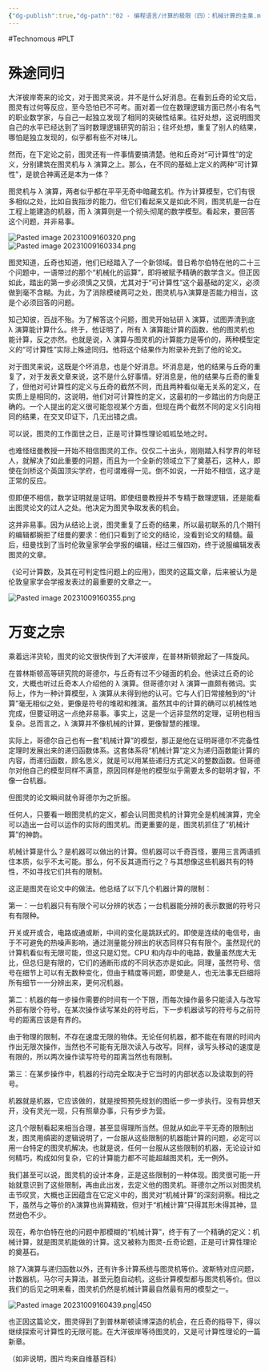 ```yaml
---
{"dg-publish":true,"dg-path":"02 - 编程语言/计算的极限（四）：机械计算的圭臬.md","permalink":"/02 - 编程语言/计算的极限（四）：机械计算的圭臬/","created":"2023-10-09T16:02:27.000+08:00","updated":"2024-12-31T10:06:40.000+08:00"}
---
```


#Technomous #PLT 

# 殊途同归

大洋彼岸寄来的论文，对于图灵来说，并不是什么好消息。在看到丘奇的论文后，图灵有过何等反应，至今恐怕已不可考。面对着一位在数理逻辑方面已然小有名气的职业数学家，与自己一起独立发现了相同的突破性结果。往好处想，这说明图灵自己的水平已经达到了当时数理逻辑研究的前沿；往坏处想，重复了别人的结果，哪怕是独立发现的，似乎都有些不对味儿。

然而，在下定论之前，图灵还有一件事情要搞清楚。他和丘奇对“可计算性”的定义，分别建筑在图灵机与 λ 演算之上。那么，在不同的基础上定义的两种“可计算性”，是貌合神离还是本为一体？

图灵机与 λ 演算，两者似乎都在平平无奇中暗藏玄机。作为计算模型，它们有很多相似之处，比如自我指涉的能力。但它们看起来又是如此不同，图灵机是一台在工程上能建造的机器，而 λ 演算则是一个彻头彻尾的数学模型。看起来，要回答这个问题，并非易事。

![Pasted image 20231009160320.png](/img/user/0.Asset/resource/Pasted%20image%2020231009160320.png)
![Pasted image 20231009160334.png](/img/user/0.Asset/resource/Pasted%20image%2020231009160334.png)

图灵知道，丘奇也知道，他们已经踏入了一个新领域。昔日希尔伯特在他的二十三个问题中，一语带过的那个“机械化的运算”，即将被赋予精确的数学含义。但正因如此，踏出的第一步必须慎之又慎，尤其对于“可计算性”这个最基础的定义，必须做到毫不含糊。为此，为了消除模棱两可之处，图灵机与λ演算是否能力相当，这是个必须回答的问题。

知己知彼，百战不殆。为了解答这个问题，图灵开始钻研 λ 演算，试图弄清到底 λ 演算能计算什么。终于，他证明了，所有 λ 演算能计算的函数，他的图灵机也能计算，反之亦然。也就是说，λ 演算与图灵机的计算能力是等价的，两种模型定义的“可计算性”实际上殊途同归。他将这个结果作为附录补充到了他的论文。

对于图灵来说，这既是个坏消息，也是个好消息。坏消息是，他的结果与丘奇的重复了，对于发表文章来说，这不是什么好事情。好消息是，他的结果与丘奇的重复了，但他对可计算性的定义与丘奇的截然不同，而且两种看似毫无关系的定义，在实质上是相同的，这说明，他们对可计算性的定义，这最初的一步踏出的方向是正确的。一个人提出的定义很可能忽视某个方面，但现在两个截然不同的定义引向相同的结果，在交叉印证下，几无出错之虞。

可以说，图灵的工作面世之日，正是可计算性理论呱呱坠地之时。

也难怪纽曼教授一开始不相信图灵的工作。仅仅二十出头，刚刚踏入科学界的年轻人，就解决了如此重要的问题，而且为一个全新的领域立下了奠基石，这种人，即使在剑桥这个英国顶尖学府，也可谓难得一见。倒不如说，一开始不相信，这才是正常的反应。

但即便不相信，数学证明就是证明。即使纽曼教授并不专精于数理逻辑，还是能看出图灵论文的过人之处。他决定为图灵争取发表的机会。

这并非易事。因为从结论上说，图灵重复了丘奇的结果，所以最初联系的几个期刊的编辑都婉拒了纽曼的要求：他们只看到了论文的结论，没看到论文的精髓。最后，纽曼找到了当时伦敦皇家学会学报的编辑，经过三催四劝，终于说服编辑发表图灵的文章。

《论可计算数，及其在可判定性问题上的应用》，图灵的这篇文章，后来被认为是伦敦皇家学会学报发表过的最重要的文章之一。

![Pasted image 20231009160355.png](/img/user/0.Asset/resource/Pasted%20image%2020231009160355.png)

# 万变之宗

乘着远洋货轮，图灵的论文很快传到了大洋彼岸，在普林斯顿掀起了一阵旋风。

在普林斯顿高等研究院的哥德尔，与丘奇有过不少碰面的机会。他读过丘奇的论文，大概也听过丘奇本人介绍他的 λ 演算。但哥德尔对 λ 演算一直颇有微词。实际上，作为一种计算模型，λ 演算从未得到他的认可。它与人们日常接触到的“计算”毫无相似之处，更像是符号的堆砌和推演。虽然其中的计算的确可以机械性地完成，但要证明这一点绝非易事。事实上，这是一个远非显然的定理，证明也相当复杂。总而言之，λ 演算并不像机械的计算，更像智慧的推理。

实际上，哥德尔自己也有一套“机械计算”的模型，那正是他在证明哥德尔不完备性定理时发展出来的递归函数体系。这套体系将“机械计算”定义为递归函数能计算的内容，而递归函数，顾名思义，就是可以用某些递归方式定义的整数函数。但哥德尔对他自己的模型同样不满意，原因同样是他的模型似乎需要太多的聪明才智，不像一台机器。

但图灵的论文瞬间就令哥德尔为之折服。

任何人，只要看一眼图灵机的定义，都会认同图灵机的计算完全是机械演算，完全可以造出一台可以运作的实际的图灵机。而更重要的是，图灵机抓住了“机械计算”的神韵。

机械计算是什么？是机器可以做出的计算。但机器可以千奇百怪，要用三言两语抓住本质，似乎不太可能。那么，何不反其道而行之？与其想像这些机器共有的特性，不如寻找它们共有的限制。

这正是图灵在论文中的做法。他总结了以下几个机器计算的限制：

第一：一台机器只有有限个可以分辨的状态；一台机器能分辨的表示数据的符号只有有限种。

开关或开或合，电路或通或断，中间的变化是跳跃式的。即使是连续的电信号，由于不可避免的热噪声影响，通过测量能分辨出的状态同样只有有限个。虽然现代的计算机看似有无限可能，但这只是幻觉。CPU 和内存中的电路，数量虽然庞大无比，但总归是有限的，它们的通断形成的不同状态亦是如此。同理，虽然符号、信号在细节上可以有无数种变化，但由于精度等问题，即使是人，也无法事无巨细将所有细节一一分辨出来，更何况机器。

第二：机器的每一步操作需要的时间有一个下限，而每次操作最多只能读入与改写外部有限个符号。在某次操作读写某处的符号后，下一步机器读写的符号与之前符号的距离应该是有界的。

由于物理的限制，不存在速度无限的物体。无论任何机器，都不能在有限的时间内作出无限次操作，当然也不可能有无限次读入与改写。同样，读写头移动的速度是有限的，所以两次操作读写符号的距离当然也有限制。

第三：在某步操作中，机器的行动完全取决于它当时的内部状态以及读取到的符号。

机器就是机器，它应该做的，就是按照预先规划的图纸一步一步执行。没有异想天开，没有灵光一现，只有照章办事，只有步步为营。

这几个限制看起来相当合理，甚至显得理所当然。但就从如此平平无奇的限制出发，图灵用缜密的逻辑说明了，一台服从这些限制的机器能计算的问题，必定可以用一台特定的图灵机解决。也就是说，任何一台服从这些限制的机器，无论设计如何精巧，构成如何复杂，它的计算能力都不可能超越图灵机，无一例外。

我们甚至可以说，图灵机的设计本身，正是这些限制的一种体现。图灵很可能一开始就意识到了这些限制，再由此出发，去定义他的图灵机。哥德尔之所以对图灵机击节叹赏，大概也正因蕴含在它定义中的，图灵对“机械计算”的深刻洞察。相比之下，虽然与之等价的λ演算也尚算精致，但对于“机械计算”只得其形未得其神，显然逊色不少。

现在，希尔伯特在他的问题中那模糊的“机械计算”，终于有了一个精确的定义：机械计算，就是图灵机能做的计算。这又被称为图灵-丘奇论题，正是可计算性理论的奠基石。

除了λ演算与递归函数以外，还有许多计算系统与图灵机等价。波斯特对应问题，计数器机，马尔可夫算法，甚至元胞自动机，这些计算模型都与图灵机等价。但以我们的后见之明来看，图灵机仍然是机械计算最自然最有用的模型之一。

![Pasted image 20231009160439.png|450](/img/user/0.Asset/resource/Pasted%20image%2020231009160439.png)

也正因这篇论文，图灵得到了到普林斯顿读博深造的机会，在丘奇的指导下，得以继续探索可计算性的无限可能。在大洋彼岸等待图灵的，又是可计算性理论的一篇新章。

（如非说明，图片均来自维基百科）